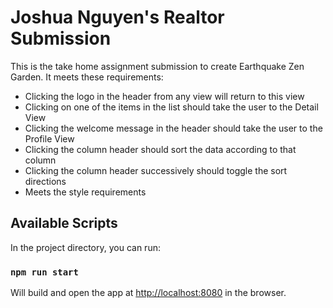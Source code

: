 # Joshua Nguyen's Realtor Submission

This is the take home assignment submission to create Earthquake Zen Garden. It meets these requirements:
* Clicking the logo in the header from any view will return to this view
* Clicking on one of the items in the list should take the user to the Detail View
* Clicking the welcome message in the header should take the user to the Profile View
* Clicking the column header should sort the data according to that column
* Clicking the column header successively should toggle the sort directions
* Meets the style requirements

## Available Scripts

In the project directory, you can run:

### `npm run start`

Will build and open the app at [http://localhost:8080](http://localhost:8080) in the browser.

